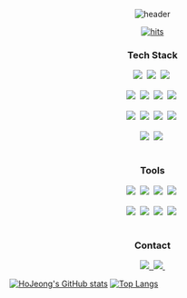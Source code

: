 <p align="center">
  <img src="https://capsule-render.vercel.app/api?type=wave&color=auto&height=300&section=header&text=Welcome%20to%20HoJeong's%20Github&fontSize=50" alt="header">
</p>

<p align="center">
  <a href="https://github.com/HOJEONGKIMM">
    <img src="https://hits.seeyoufarm.com/api/count/incr/badge.svg?url=https%3A%2F%2Fgithub.com%2FHOJEONGKIMM&count_bg=%23D200FF&title_bg=%23FFA3A3&icon=tinder.svg&icon_color=%23FFFFFF&title=hits&edge_flat=false" alt="hits">
  </a>
</p>


<!--내용 부분-->
<h3 align="center">Tech Stack</h3>
<div align="center">
  <img src="https://img.shields.io/badge/javascript-F7DF1E.svg?style=for-the-badge&logo=javascript&logoColor=20232a" />&nbsp
  <img src="https://img.shields.io/badge/html5-E34F26.svg?style=for-the-badge&logo=html5&logoColor=white" />&nbsp
  <img src="https://img.shields.io/badge/css3-1572B6.svg?style=for-the-badge&logo=css3&logoColor=white" />&nbsp
</div>

<br>

<div align="center">
  <img src="https://img.shields.io/badge/python-3670A0?style=for-the-badge&logo=python&logoColor=ffdd54" />&nbsp
  <img src="https://img.shields.io/badge/pandas-150458.svg?style=for-the-badge&logo=pandas&logoColor=white" />&nbsp
  <img src="https://img.shields.io/badge/numpy-4d77cf.svg?style=for-the-badge&logo=numpy&logoColor=white" />&nbsp
  <img src="https://img.shields.io/badge/Matplotlib-11557c.svg?style=for-the-badge&logo=Matplotlib&logoColor=white" />&nbsp
</div>

<br>

<div align="center">
  <img src="https://img.shields.io/badge/Java-FFD700?style=for-the-badge&logo=java&logoColor=white" />&nbsp
  <img src="https://img.shields.io/badge/Spring Boot-87CEEB?style=for-the-badge&logo=spring-boot&logoColor=white" />&nbsp
  <img src="https://img.shields.io/badge/Spring-98FB98?style=for-the-badge&logo=spring&logoColor=white" />&nbsp
  <img src="https://img.shields.io/badge/JPA-FFB6C1?style=for-the-badge&logo=hibernate&logoColor=white" />&nbsp
</div>



<br>

<div align="center">
  <img src="https://img.shields.io/badge/AWS-3670A0?style=for-the-badge&logo=amazonaws&logoColor=white" />&nbsp
  <img src="https://img.shields.io/badge/Docker-150458.svg?style=for-the-badge&logo=java&logoColor=white" />&nbsp
 
</div>

<br>

<h3 align="center">Tools</h3>
<div align="center">
  <img src="https://img.shields.io/badge/git-F05033.svg?style=for-the-badge&logo=git&logoColor=white" />&nbsp
  <img src="https://img.shields.io/badge/github-181717.svg?style=for-the-badge&logo=github&logoColor=white" />&nbsp
  <img src="https://img.shields.io/badge/Notion-F3F3F3.svg?style=for-the-badge&logo=notion&logoColor=black" />&nbsp
  <img src="https://img.shields.io/badge/figma-F24E1E.svg?style=for-the-badge&logo=figma&logoColor=white" />&nbsp
</div>

<br>

<div align="center">
  <img src="https://img.shields.io/badge/VSCode-FFD700.svg?style=for-the-badge&logo=visual-studio-code&logoColor=22ABF3" />&nbsp
  <img src="https://img.shields.io/badge/intelliJ-2C2C32.svg?style=for-the-badge&logo=intellijidea&logoColor=F37726" />&nbsp
  <img src="https://img.shields.io/badge/eclipse-87CEEB.svg?style=for-the-badge&logo=eclipseide&logoColor=white" />&nbsp
  <img src="https://img.shields.io/badge/Colab-98FB98.svg?style=for-the-badge&logo=googlecolab&logoColor=F9AB00" />&nbsp

</div>

<br>

<h3 align="center">Contact</h3>
<div align="center">
  <a href="https://velog.io/@naninaniyoyoyoyo">
    <img src="https://img.shields.io/badge/Velog-1EBC8F?style=for-the-badge&logo=velog&logoColor=white" />&nbsp
  </a>
  <a href="mailto:khj15263245@gmail.com">
    <img
      src="https://img.shields.io/badge/khj15263245@gmail.com-D14836?style=for-the-badge&logo=gmail&logoColor=white"/>&nbsp
  </a>
</div>


  [![HoJeong's GitHub stats](https://github-readme-stats.vercel.app/api?username=HOJEONGKIMM&include_all_commits=true&show_icons=true&theme=radical)](https://github.com/HOJEONGKIMM)
  [![Top Langs](https://github-readme-stats.vercel.app/api/top-langs/?username=HOJEONGKIMM)](https://github.com/HOJEONGKIMM)


